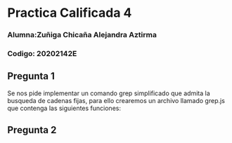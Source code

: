 # Practica Calificada 4
### Alumna:Zuñiga Chicaña Alejandra Aztirma 
### Codigo: 20202142E

## Pregunta 1

Se nos pide implementar un comando grep simplificado que admita la busqueda de cadenas fijas, para ello crearemos un archivo llamado grep.js que contenga las siguientes funciones: 



## Pregunta 2

